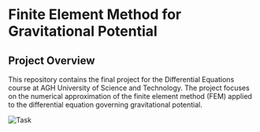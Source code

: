 # Finite Element Method for Gravitational Potential

## Project Overview

This repository contains the final project for the Differential Equations course at AGH University of Science and Technology. The project focuses on the numerical approximation of the finite element method (FEM) applied to the differential equation governing gravitational potential.

![Task](path_to_image.png)


